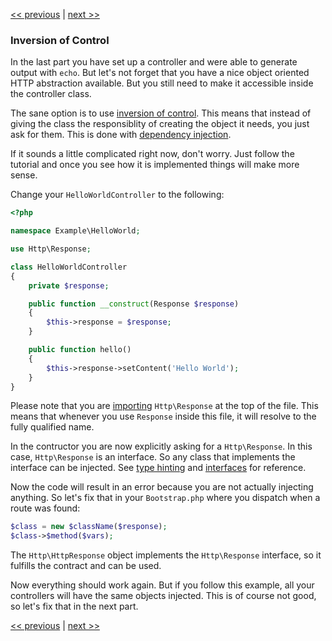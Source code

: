 [<< previous](6-dispatching-to-a-class.md) | [next >>](8-dependency-injector.md)

### Inversion of Control

In the last part you have set up a controller and were able to generate output with `echo`. But let's not forget that you have a nice object oriented HTTP abstraction available. But you still need to make it accessible inside the controller class.

The sane option is to use [inversion of control](http://en.wikipedia.org/wiki/Inversion_of_control). This means that instead of giving the class the responsiblity of creating the object it needs, you just ask for them. This is done with [dependency injection](http://en.wikipedia.org/wiki/Dependency_injection).

If it sounds a little complicated right now, don't worry. Just follow the tutorial and once you see how it is implemented things will make more sense.

Change your `HelloWorldController` to the following:

```php
<?php

namespace Example\HelloWorld;

use Http\Response;

class HelloWorldController
{
    private $response;

    public function __construct(Response $response)
    {
        $this->response = $response;
    }

    public function hello()
    {
        $this->response->setContent('Hello World');
    }
}
```

Please note that you are [importing](http://php.net/manual/en/language.namespaces.importing.php) `Http\Response` at the top of the file. This means that whenever you use `Response` inside this file, it will resolve to the fully qualified name.

In the contructor you are now explicitly asking for a `Http\Response`. In this case, `Http\Response` is an interface. So any class that implements the interface can be injected. See [type hinting](http://php.net/manual/en/language.oop5.typehinting.php) and [interfaces](http://php.net/manual/en/language.oop5.interfaces.php) for reference.

Now the code will result in an error because you are not actually injecting anything. So let's fix that in your `Bootstrap.php` where you dispatch when a route was found:

```php
$class = new $className($response);
$class->$method($vars);
```

The `Http\HttpResponse` object implements the `Http\Response` interface, so it fulfills the contract and can be used.

Now everything should work again. But if you follow this example, all your controllers will have the same objects injected. This is of course not good, so let's fix that in the next part.

[<< previous](6-dispatching-to-a-class.md) | [next >>](8-dependency-injector.md)